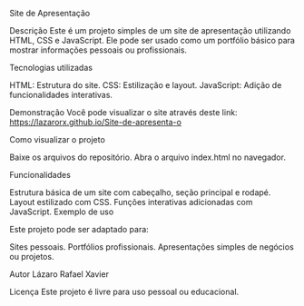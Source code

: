 Site de Apresentação

Descrição
Este é um projeto simples de um site de apresentação utilizando HTML, CSS e JavaScript. Ele pode ser usado como um portfólio básico para mostrar informações pessoais ou profissionais.

Tecnologias utilizadas

HTML: Estrutura do site.
CSS: Estilização e layout.
JavaScript: Adição de funcionalidades interativas.

Demonstração
Você pode visualizar o site através deste link: https://lazarorx.github.io/Site-de-apresenta-o

Como visualizar o projeto

Baixe os arquivos do repositório.
Abra o arquivo index.html no navegador.

Funcionalidades

Estrutura básica de um site com cabeçalho, seção principal e rodapé.
Layout estilizado com CSS.
Funções interativas adicionadas com JavaScript.
Exemplo de uso

Este projeto pode ser adaptado para:

Sites pessoais.
Portfólios profissionais.
Apresentações simples de negócios ou projetos.

Autor
Lázaro Rafael Xavier

Licença
Este projeto é livre para uso pessoal ou educacional.
